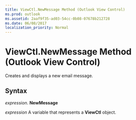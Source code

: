 ```yaml
---
title: ViewCtl.NewMessage Method (Outlook View Control)
ms.prod: outlook
ms.assetid: 2aaf9f35-ad03-54cc-0b08-07678b212728
ms.date: 06/08/2017
localization_priority: Normal
---
```



# ViewCtl.NewMessage Method (Outlook View Control)

Creates and displays a new email message.


## Syntax

 _expression_. **NewMessage**

_expression_ A variable that represents a  **ViewCtl** object.


